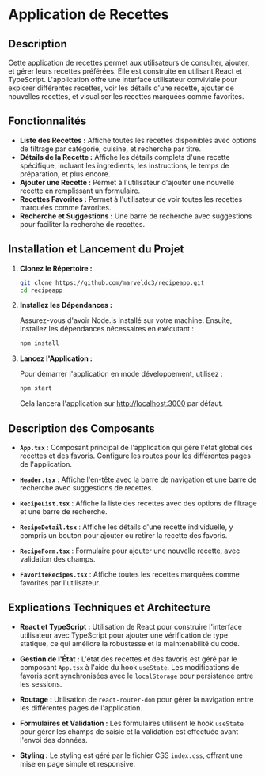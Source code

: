 # Application de Recettes

## Description

Cette application de recettes permet aux utilisateurs de consulter, ajouter, et gérer leurs recettes préférées. Elle est construite en utilisant React et TypeScript. L'application offre une interface utilisateur conviviale pour explorer différentes recettes, voir les détails d'une recette, ajouter de nouvelles recettes, et visualiser les recettes marquées comme favorites.

## Fonctionnalités

- **Liste des Recettes :** Affiche toutes les recettes disponibles avec options de filtrage par catégorie, cuisine, et recherche par titre.
- **Détails de la Recette :** Affiche les détails complets d'une recette spécifique, incluant les ingrédients, les instructions, le temps de préparation, et plus encore.
- **Ajouter une Recette :** Permet à l'utilisateur d'ajouter une nouvelle recette en remplissant un formulaire.
- **Recettes Favorites :** Permet à l'utilisateur de voir toutes les recettes marquées comme favorites.
- **Recherche et Suggestions :** Une barre de recherche avec suggestions pour faciliter la recherche de recettes.

## Installation et Lancement du Projet

1. **Clonez le Répertoire :**

   ```bash
   git clone https://github.com/marveldc3/recipeapp.git
   cd recipeapp
   ```

2. **Installez les Dépendances :**

   Assurez-vous d'avoir Node.js installé sur votre machine. Ensuite, installez les dépendances nécessaires en exécutant :

   ```bash
   npm install
   ```

3. **Lancez l'Application :**

   Pour démarrer l'application en mode développement, utilisez :

   ```bash
   npm start
   ```

   Cela lancera l'application sur [http://localhost:3000](http://localhost:3000) par défaut.

## Description des Composants

- **`App.tsx`** : Composant principal de l'application qui gère l'état global des recettes et des favoris. Configure les routes pour les différentes pages de l'application.

- **`Header.tsx`** : Affiche l'en-tête avec la barre de navigation et une barre de recherche avec suggestions de recettes.

- **`RecipeList.tsx`** : Affiche la liste des recettes avec des options de filtrage et une barre de recherche.

- **`RecipeDetail.tsx`** : Affiche les détails d'une recette individuelle, y compris un bouton pour ajouter ou retirer la recette des favoris.

- **`RecipeForm.tsx`** : Formulaire pour ajouter une nouvelle recette, avec validation des champs.

- **`FavoriteRecipes.tsx`** : Affiche toutes les recettes marquées comme favorites par l'utilisateur.

## Explications Techniques et Architecture

- **React et TypeScript :** Utilisation de React pour construire l'interface utilisateur avec TypeScript pour ajouter une vérification de type statique, ce qui améliore la robustesse et la maintenabilité du code.

- **Gestion de l'État :** L'état des recettes et des favoris est géré par le composant `App.tsx` à l'aide du hook `useState`. Les modifications de favoris sont synchronisées avec le `localStorage` pour persistance entre les sessions.

- **Routage :** Utilisation de `react-router-dom` pour gérer la navigation entre les différentes pages de l'application.

- **Formulaires et Validation :** Les formulaires utilisent le hook `useState` pour gérer les champs de saisie et la validation est effectuée avant l'envoi des données.

- **Styling :** Le styling est géré par le fichier CSS `index.css`, offrant une mise en page simple et responsive.
